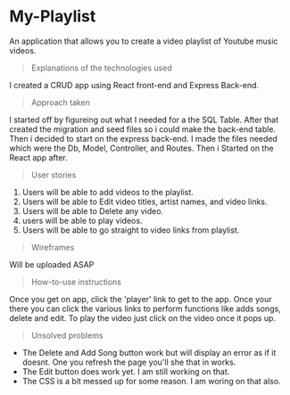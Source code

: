 # My-Playlist
An application that allows you to create a video playlist of Youtube music videos.


> Explanations of the technologies used

I created a CRUD app using React front-end and Express Back-end. 

> Approach taken

I started off by figureing out what I needed for a the SQL Table. After that created the migration and seed files so i could make the back-end table. Then i decided to start on the express back-end. I made the files needed which were the Db, Model, Controller, and Routes. Then i Started on the React app after.

> User stories

1. Users will be able to add videos to the playlist.
2. Users will be able to Edit video titles, artist names, and video         links.
3. Users will be able to Delete any video.
4. users will be able to play videos.
5. Users will be able to go straight to video links from playlist. 

> Wireframes

Will be uploaded ASAP

> How-to-use instructions

Once you get on app, click the 'player' link to get to the app. Once your there you can click the various links to perform functions like adds songs, delete and edit. To play the video just click on the video once it pops up.

> Unsolved problems

- The Delete and Add Song button work but will display an error as if it   doesnt. One you refresh the page you'll she that in works.
- The Edit button does work yet. I am still working on that.
- The CSS is a bit messed up for some reason. I am woring on that also.